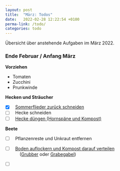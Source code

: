 ```yaml
---
layout: post
title:  "März: Todos"
date:   2022-02-28 12:22:54 +0100
perma-link: /todo/
categories: todo
---
```


Übersicht über anstehende Aufgaben im März 2022.

<!-- excerpt-end -->

### Ende Februar / Anfang März

__Vorziehen__

-   Tomaten
-   Zucchini
-   Prunkwinde  

__Hecken und Sträucher__

-   [x] &nbsp;          [Sommerflieder zurück schneiden][sommerflieder-schneiden]
-   [ ] &nbsp;          Hecke schneiden
-   [ ] &nbsp;          [Hecke düngen (Hornspäne und Kompost)][liguster-duengen]

__Beete__

-   [ ] &nbsp;          Pflanzenreste und Unkraut entfernen
-   [ ] &nbsp;          [Boden auflockern und Kompost darauf verteilen][boden-auflockern]  
        &nbsp;&emsp;    ([Grubber][grubber-bild] oder [Grabegabel][grabegabel-bild])
-   [ ] &nbsp;  


[sommerflieder-schneiden]: https://www.mein-schoener-garten.de/gartenpraxis/ziergaerten/sommerflieder-schneiden-einfache-anleitung-8326
[liguster-duengen]: https://www.mein-schoener-garten.de/gartenpraxis/ziergaerten/liguster-richtig-duengen-35341
[grubber-bild]: https://www.thegardenshop.de/media/image/a1/cb/a4/handgrubber-mit-stiel.jpg
[grabegabel-bild]: https://assets.manufactum.de/p/080/080285/80285_01.jpg/manufactum-grabegabel-edelstahl.jpg?profile=pdsmain_1500
[boden-auflockern]: https://www.gartentipps.com/boden-vorbereiten-fuer-saisonstart.html